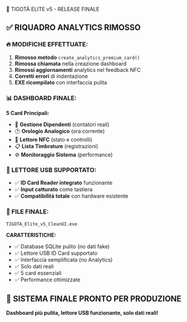 🎯 TIGOTÀ ELITE v5 - RELEASE FINALE

## ✅ RIQUADRO ANALYTICS RIMOSSO

### 🔥 MODIFICHE EFFETTUATE:
1. **Rimosso metodo** `create_analytics_premium_card()`
2. **Rimossa chiamata** nella creazione dashboard
3. **Rimossi aggiornamenti** analytics nel feedback NFC
4. **Corretti errori** di indentazione
5. **EXE ricompilato** con interfaccia pulita

### 📊 DASHBOARD FINALE:
**5 Card Principali:**
- 👥 **Gestione Dipendenti** (contatori reali)
- 🕐 **Orologio Analogico** (ora corrente)
- 📡 **Lettore NFC** (stato e controlli)
- 📋 **Lista Timbrature** (registrazioni)
- ⚙️ **Monitoraggio Sistema** (performance)

### 🔌 LETTORE USB SUPPORTATO:
- ✅ **ID Card Reader integrato** funzionante
- ✅ **Input catturato** come tastiera
- ✅ **Compatibilità totale** con hardware esistente

### 🚀 FILE FINALE:
```bash
TIGOTA_Elite_v5_CleanUI.exe
```

**CARATTERISTICHE:**
- ✅ Database SQLite pulito (no dati fake)
- ✅ Lettore USB ID Card supportato
- ✅ Interfaccia semplificata (no Analytics)
- ✅ Solo dati reali
- ✅ 5 card essenziali
- ✅ Performance ottimizzate

## 🎯 SISTEMA FINALE PRONTO PER PRODUZIONE

**Dashboard più pulita, lettore USB funzionante, solo dati reali!**
